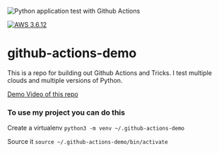 ![Python application test with Github Actions](https://github.com/noahgift/github-actions-demo/workflows/Python%20application%20test%20with%20Github%20Actions/badge.svg)

[![AWS 3.6.12](https://github.com/angelmiguelmontalvo/github-actions-demo/actions/workflows/aws-shell.yml/badge.svg)](https://github.com/angelmiguelmontalvo/github-actions-demo/actions/workflows/aws-shell.yml)

# github-actions-demo
This is a repo for building out Github Actions and Tricks.  I test multiple clouds and multiple versions of Python.


[Demo Video of this repo](https://www.youtube.com/watch?v=4gbUYOgALik)

### To use my project you can do this

Create a virtualenv
```python3 -m venv ~/.github-actions-demo```

Source it
```source ~/.github-actions-demo/bin/activate```
